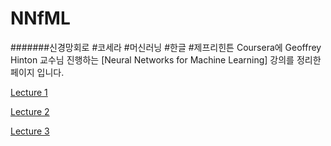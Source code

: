 # NNfML
#######신경망회로 #코세라 #머신러닝 #한글 #제프리힌튼
Coursera에 Geoffrey Hinton 교수님 진행하는 [Neural Networks for Machine Learning] 강의를 정리한 페이지 입니다.

<a href="https://cdn.rawgit.com/notyetend/NNfML/master/html/Neural_Networks_Lecture1.html">Lecture 1</a>

<a href="https://cdn.rawgit.com/notyetend/NNfML/master/html/Neural_Networks_Lecture2.html">Lecture 2</a>

<a href="https://cdn.rawgit.com/notyetend/NNfML/master/html/Neural_Networks_Lecture3.html">Lecture 3</a>
